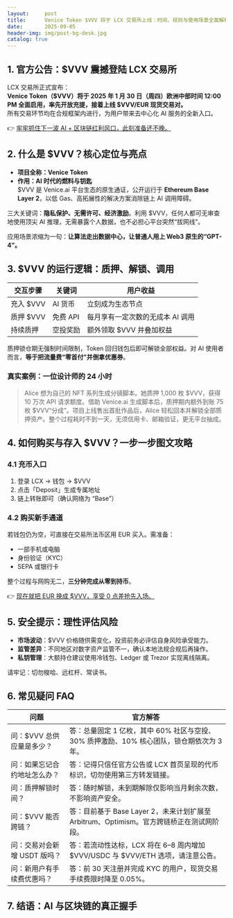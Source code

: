 ```yaml
---
layout:     post
title:      Venice Token $VVV 将于 LCX 交易所上线：时间、规则与使用场景全面解析
date:       2025-09-05
header-img: img/post-bg-desk.jpg
catalog: true
---
```


## 1. 官方公告：$VVV 震撼登陆 LCX 交易所

LCX 交易所正式宣布：  
****Venice Token（$VVV）将于 2025 年 1 月 30 日（周四）欧洲中部时间 12:00 PM 全面启用**，率先开放充提，接着上线 $VVV/EUR 现货交易对。**  
所有交易环节均在合规框架内进行，为用户带来去中心化 AI 服务的全新入口。  

👉 [牢牢抓住下一波 AI + 区块链红利风口，此刻准备还不晚。](https://okxdog.com/)

## 2. 什么是 $VVV？核心定位与亮点

- **项目全称：Venice Token**  
- **作用：AI 时代的燃料与钥匙**  
$VVV 是 Venice.ai 平台生态的原生通证，公开运行于 **Ethereum Base Layer 2**，以低 Gas、高拓展性的解决方案消除链上 AI 调用障碍。

三大关键词：**隐私保护、无需许可、经济激励**。利用 $VVV，任何人都可无审查地使用顶尖 AI 推理，无需暴露个人数据，也不必担心平台突然“拔网线”。

应用场景浓缩为一句：**让算法走出数据中心，让普通人用上 Web3 原生的“GPT-4”。**

## 3. $VVV 的运行逻辑：质押、解锁、调用

| 交互步骤 | 关键词 | 用户收益 |
| --- | --- | --- |
| 充入 $VVV | AI 货币 | 立刻成为生态节点 |
| 质押 $VVV | 免费 API | 每月享有一定次数的无成本 AI 调用 |
| 持续质押 | 空投奖励 | 额外领取 $VVV 并叠加权益 |

质押锁仓期无强制时间限制，Token 回归钱包后即可解锁全部权益。对 AI 使用者而言，**等于把流量费“零首付”并倒拿优惠券**。

### 真实案例：一位设计师的 24 小时
> Alice 想为自己的 NFT 系列生成分镜脚本。她质押 1,000 枚 $VVV，获得 10 万次 API 请求额度。借助 Venice.ai 生成脚本后，质押期内额外到账 75 枚 $VVV“分成”。项目上线售出首批作品后，Alice 轻松回本并解锁全部质押资产。整个过程耗时不到一天，无须信用卡、邮箱验证，更无平台抽成。

## 4. 如何购买与存入 $VVV？一步一步图文攻略

### 4.1 充币入口
1. 登录 LCX → 钱包 → $VVV  
2. 点击「Deposit」生成专属地址  
3. 链上转账即可（确认网络为 “Base”）

### 4.2 购买新手通道

若钱包仍为空，可直接在交易所法币区用 EUR 买入。需准备：
- 一部手机或电脑  
- 身份验证（KYC）  
- SEPA 或银行卡  

整个过程与网购无二，**三分钟完成从零到持币**。  

👉 [现在就把 EUR 换成 $VVV，享受 0 点差抢先入场。](https://okxdog.com/)

## 5. 安全提示：理性评估风险

- **市场波动**：$VVV 价格随供需变化，投资前务必评估自身风险承受能力。  
- **监管差异**：不同地区对数字资产监管不一，确认本地法规合规后再操作。  
- **私钥管理**：大额持仓建议使用冷钱包、Ledger 或 Trezor 实现离线隔离。  

请牢记：切勿梭哈、远杠杆、常读书。  

## 6. 常见疑问 FAQ

| 问题 | 官方解答 |
| --- | --- |
| 问：$VVV 总供应量是多少？ | 答：总量固定 1 亿枚，其中 60% 社区与空投、30% 质押激励、10% 核心团队，锁仓期依次为 3 年。 |
| 问：如果忘记合约地址怎么办？ | 答：记得只信任官方公告或 LCX 首页呈现的代币标识，切勿使用第三方转发链接。 |
| 问：质押解锁时间？ | 答：随时解锁，未到期解除仅影响当月剩余次数，不影响资产安全。 |
| 问：$VVV 能否跨链？ | 答：目前基于 Base Layer 2，未来计划扩展至 Arbitrum、Optimism。官方跨链桥正在测试网阶段。 |
| 问：交易对会新增 USDT 版吗？ | 答：若流动性达标，LCX 将在 6–8 周内增加 $VVV/USDC 与 $VVV/ETH 选项，请注意公告。 |
| 问：新用户有手续费优惠吗？ | 答：前 30 天注册并完成 KYC 的用户，现货交易手续费限时降至 0.05%。 |

## 7. 结语：AI 与区块链的真正握手